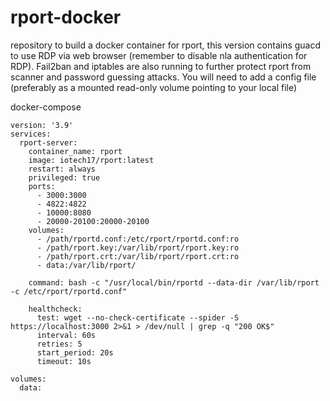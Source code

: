 # rport-docker
repository to build a docker container for rport, this version contains guacd to use RDP via web browser (remember to disable nla authentication for RDP).
Fail2ban and iptables are also running to further protect rport from scanner and password guessing attacks.
You will need to add a config file (preferably as a mounted read-only volume pointing to your local file)

docker-compose
```
version: '3.9'
services:
  rport-server:
    container_name: rport
    image: iotech17/rport:latest
    restart: always
    privileged: true
    ports:
      - 3000:3000
      - 4822:4822
      - 10000:8080
      - 20000-20100:20000-20100
    volumes:
      - /path/rportd.conf:/etc/rport/rportd.conf:ro
      - /path/rport.key:/var/lib/rport/rport.key:ro
      - /path/rport.crt:/var/lib/rport/rport.crt:ro
      - data:/var/lib/rport/
    
    command: bash -c "/usr/local/bin/rportd --data-dir /var/lib/rport -c /etc/rport/rportd.conf"
      
    healthcheck:
      test: wget --no-check-certificate --spider -S https://localhost:3000 2>&1 > /dev/null | grep -q "200 OK$"
      interval: 60s
      retries: 5
      start_period: 20s
      timeout: 10s

volumes:
  data:
